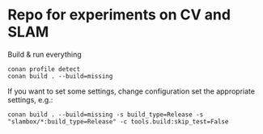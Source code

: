 # Repo for experiments on CV and SLAM

Build & run everything
```
conan profile detect
conan build . --build=missing
```

If you want to set some settings, change configuration set the appropriate settings, e.g.:
```
conan build . --build=missing -s build_type=Release -s "slambox/*:build_type=Release" -c tools.build:skip_test=False
```